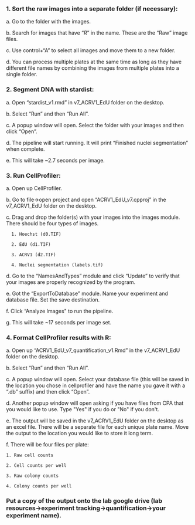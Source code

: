 ### 1. Sort the raw images into a separate folder (if necessary):

  a. Go to the folder with the images.

  b. Search for images that have “_R_” in the name. These are the “Raw” image files.

  c. Use control+“A” to select all images and move them to a new folder.

  d. You can process multiple plates at the same time as long as they have different file names by combining the images from multiple plates into a single folder.

### 2. Segment DNA with stardist:

  a. Open “stardist_v1.rmd” in v7_ACRV1_EdU folder on the desktop.
  
  b. Select “Run” and then “Run All”.
  
  c. A popup window will open. Select the folder with your images and then click “Open”.

  d. The pipeline will start running. It will print “Finished nuclei segmentation” when complete.
  
  e. This will take ~2.7 seconds per image.

### 3. Run CellProfiler:

  a. Open up CellProfiler.

  b. Go to file->open project and open “ACRV1_EdU_v7.cpproj” in the v7_ACRV1_EdU folder on the desktop.

  c. Drag and drop the folder(s) with your images into the images module. There should be four types of images.
    
      1. Hoechst (d0.TIF)

      2. EdU (d1.TIF)

      3. ACRV1 (d2.TIF)

      4. Nuclei segmentation (labels.tif)

  d. Go to the “NamesAndTypes” module and click “Update” to verify that your images are properly recognized by the program.

  e. Got the “ExportToDatabase” module. Name your experiment and database file. Set the save destination.

  f. Click “Analyze Images" to run the pipeline.

  g. This will take ~17 seconds per image set.

### 4. Format CellProfiler results with R:

  a. Open up “ACRV1_EdU_v7_quantification_v1.Rmd” in the v7_ACRV1_EdU folder on the desktop.

  b. Select “Run” and then “Run All”.

  c. A popup window will open. Select your database file (this will be saved in the location you chose in cellprofiler and have the name you gave it with a “.db” suffix) and then click “Open”.

  d. Another popup window will open asking if you have files from CPA that you would like to use. Type "Yes" if you do or "No" if you don't.

  e. The output will be saved in the v7_ACRV1_EdU folder on the desktop as an excel file. There will be a separate file for each unique plate name. Move the output to the location you would like to store it long term.

  f. There will be four files per plate:

    1. Raw cell counts
    
    2. Cell counts per well
    
    3. Raw colony counts
    
    4. Colony counts per well

### Put a copy of the output onto the lab google drive (lab resources->experiment tracking->quantification->your experiment name).

